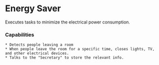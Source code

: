 # Energy Saver
Executes tasks to minimize the electrical power consumption.
### Capabilities
	* Detects people leaving a room
	* When people leave the room for a specific time, closes lights, TV, and other electrical devices.
	* Talks to the "Secretary" to store the relevant info.